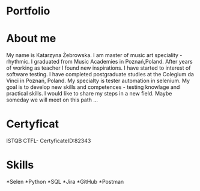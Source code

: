 # Portfolio

# About me
My name is Katarzyna Żebrowska. I am master of music art speciality - rhythmic. I graduated from Music Academies in Poznań,Poland. After years of working as teacher I found new inspirations. I have started to interest of software testing. I have completed postgraduate studies at the Colegium da Vinci in Poznań, Poland. My specialty is tester automation in selenium. My goal is to develop new skills and competences - testing knowlage and practical skills. I would like to share my steps in a new field. Maybe someday we will meet on this path ...

# Certyficat
ISTQB CTFL- CertyficateID:82343

# Skills
*Selen
*Python
*SQL
*Jira
*GitHub
*Postman
